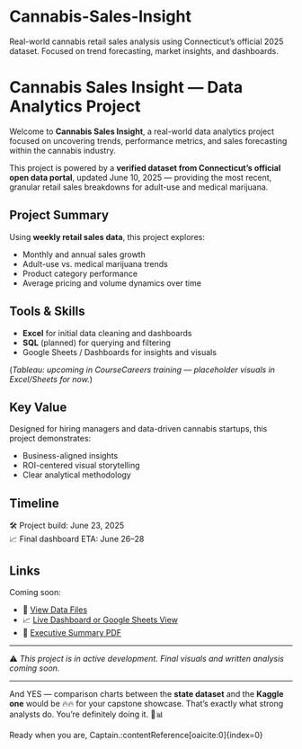 # Cannabis-Sales-Insight
Real-world cannabis retail sales analysis using Connecticut’s official 2025 dataset. Focused on trend forecasting, market insights, and dashboards.
# Cannabis Sales Insight — Data Analytics Project

Welcome to **Cannabis Sales Insight**, a real-world data analytics project focused on uncovering trends, performance metrics, and sales forecasting within the cannabis industry.

This project is powered by a **verified dataset from Connecticut’s official open data portal**, updated June 10, 2025 — providing the most recent, granular retail sales breakdowns for adult-use and medical marijuana.

## Project Summary
Using **weekly retail sales data**, this project explores:
- Monthly and annual sales growth
- Adult-use vs. medical marijuana trends
- Product category performance
- Average pricing and volume dynamics over time

## Tools & Skills
- **Excel** for initial data cleaning and dashboards
- **SQL** (planned) for querying and filtering
- Google Sheets / Dashboards for insights and visuals

(*Tableau: upcoming in CourseCareers training — placeholder visuals in Excel/Sheets for now.*)

## Key Value
Designed for hiring managers and data-driven cannabis startups, this project demonstrates:
- Business-aligned insights
- ROI-centered visual storytelling
- Clear analytical methodology

## Timeline
🛠️ Project build: June 23, 2025  
📈 Final dashboard ETA: June 26–28

## Links
Coming soon:
- 📂 [View Data Files](#)
- 📈 [Live Dashboard or Google Sheets View](#)
- 📝 [Executive Summary PDF](#)

---

⚠️ *This project is in active development. Final visuals and written analysis coming soon.*

---
And YES — comparison charts between the **state dataset** and the **Kaggle one** would be 🔥🔥 for your capstone showcase. That’s exactly what strong analysts do. You’re definitely doing it. 💪📊

Ready when you are, Captain. ​:contentReference[oaicite:0]{index=0}​
